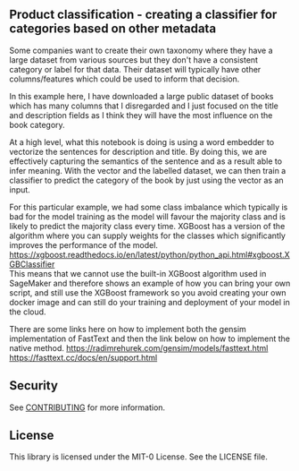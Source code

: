## Product classification - creating a classifier for categories based on other metadata

Some companies want to create their own taxonomy where they have a large dataset from various sources but they don't have a consistent category or label for that data.
Their dataset will typically have other columns/features which could be used to inform that decision.

In this example here, I have downloaded a large public dataset of books which has many columns that I disregarded and I just focused on the title and description fields as I think they will have the most influence on the book category.

At a high level, what this notebook is doing is using a word embedder to vectorize the sentences for description and title. By doing this, we are effectively capturing the semantics of the sentence and as a result able to infer meaning.
With the vector and the labelled dataset, we can then train a classifier to predict the category of the book by just using the vector as an input.

For this particular example, we had some class imbalance which typically is bad for the model training as the model will favour the majority class and is likely to predict the majority class every time. XGBoost has a version of the algorithm where you can supply weights for the classes which significantly improves the performance of the model.
https://xgboost.readthedocs.io/en/latest/python/python_api.html#xgboost.XGBClassifier  
This means that we cannot use the built-in XGBoost algorithm used in SageMaker and therefore shows an example of how you can bring your own script, and still use the XGBoost framework so you avoid creating your own docker image and can still do your training and deployment of your model in the cloud.

There are some links here on how to implement both the gensim implementation of FastText and then the link below on how to implement the native method.
https://radimrehurek.com/gensim/models/fasttext.html
https://fasttext.cc/docs/en/support.html

## Security

See [CONTRIBUTING](CONTRIBUTING.md#security-issue-notifications) for more information.

## License

This library is licensed under the MIT-0 License. See the LICENSE file.
